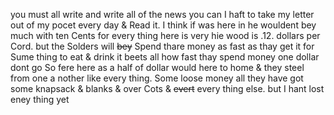 you must all write and write all of the news you can  I haft to take my letter out of my pocet every day & Read it. I think if was here in he wouldent bey much with ten Cents for every thing here is very hie wood is .12. dollars per Cord. but the Solders will ~~bey~~ Spend thare money as fast as thay get it for Sume thing to eat & drink  it beets all how fast thay spend money  one dollar dont go So fere here as a half of dollar would here to home & they steel from one a nother like every thing. Some loose money all they have got some knapsack & blanks & over Cots & ~~evert~~ every thing else. but I hant lost eney thing yet